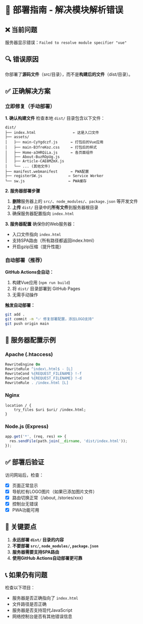 # 🚀 部署指南 - 解决模块解析错误

## ❌ 当前问题
服务器显示错误：`Failed to resolve module specifier "vue"`

## 🔍 错误原因
你部署了**源码文件**（src/目录），而不是**构建后的文件**（dist/目录）。

## ✅ 正确解决方案

### 立即修复（手动部署）

**1. 确认构建文件**
检查本地 `dist/` 目录包含以下文件：
```
dist/
├── index.html                 ← 这是入口文件
├── assets/
│   ├── main-CyYgdczf.js      ← 打包后的Vue应用
│   ├── main-B3freKoz.css     ← 打包后的样式
│   ├── Home-a3HRQiLa.js      ← 各页面组件
│   ├── About-BuzROpUg.js
│   ├── Article-CAE8MZmX.js
│   └── ... (其他文件)
├── manifest.webmanifest      ← PWA配置
├── registerSW.js            ← Service Worker
└── sw.js                    ← PWA缓存
```

**2. 服务器部署步骤**
1. **删除**服务器上的 `src/`、`node_modules/`、`package.json` 等开发文件
2. **上传** `dist/` 目录中的**所有文件**到服务器根目录
3. 确保服务器配置指向 `index.html`

**3. 服务器配置**
确保你的Web服务器：
- 入口文件指向 `index.html`
- 支持SPA路由（所有路径都返回index.html）
- 开启gzip压缩（提升性能）

### 自动部署（推荐）

**GitHub Actions会自动：**
1. 构建Vue应用 (`npm run build`)
2. 将 `dist/` 目录部署到 GitHub Pages
3. 无需手动操作

**触发自动部署：**
```bash
git add .
git commit -m "✅ 修复部署配置，添加LOGO支持"
git push origin main
```

## 🔧 服务器配置示例

### Apache (.htaccess)
```apache
RewriteEngine On
RewriteRule ^index\.html$ - [L]
RewriteCond %{REQUEST_FILENAME} !-f
RewriteCond %{REQUEST_FILENAME} !-d
RewriteRule . /index.html [L]
```

### Nginx
```nginx
location / {
    try_files $uri $uri/ /index.html;
}
```

### Node.js (Express)
```javascript
app.get('*', (req, res) => {
  res.sendFile(path.join(__dirname, 'dist/index.html'));
});
```

## ✅ 部署后验证

访问网站后，检查：
- [x] 页面正常显示
- [x] 导航栏有LOGO图片（如果已添加图片文件）
- [x] 路由切换正常（/about, /stories/xxx）
- [x] 控制台无错误
- [x] PWA功能可用

## 🎯 关键要点

1. **永远部署 `dist/` 目录的内容**
2. **不要部署 `src/`, `node_modules/`, `package.json`**
3. **服务器需要支持SPA路由**
4. **使用GitHub Actions自动部署更可靠**

## 📞 如果仍有问题

检查以下项目：
- 服务器是否正确指向了 `index.html`
- 文件路径是否正确
- 服务器是否支持现代JavaScript
- 网络控制台是否有其他错误信息